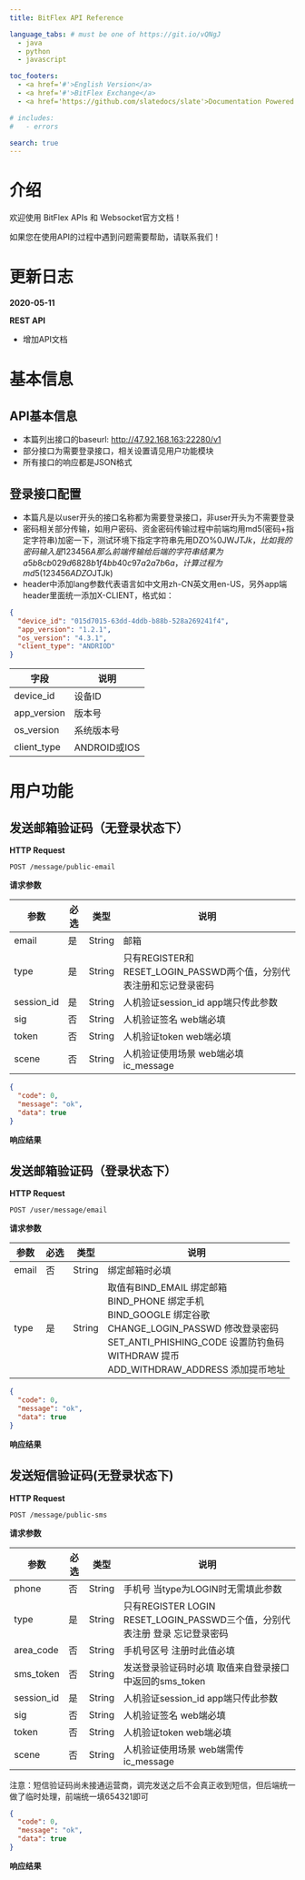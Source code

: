 ```yaml
---
title: BitFlex API Reference

language_tabs: # must be one of https://git.io/vQNgJ
  - java
  - python
  - javascript

toc_footers:
  - <a href='#'>English Version</a>
  - <a href='#'>BitFlex Exchange</a>
  - <a href='https://github.com/slatedocs/slate'>Documentation Powered by Slate</a>

# includes:
#   - errors

search: true
---
```


# 介绍

欢迎使用 BitFlex APIs 和 Websocket官方文档！

如果您在使用API的过程中遇到问题需要帮助，请联系我们！

# 更新日志

**2020-05-11**

**REST API**

* 增加API文档

# 基本信息

## API基本信息

* 本篇列出接口的baseurl: http://47.92.168.163:22280/v1
* 部分接口为需要登录接口，相关设置请见用户功能模块
* 所有接口的响应都是JSON格式

## 登录接口配置

* 本篇凡是以user开头的接口名称都为需要登录接口，非user开头为不需要登录
* 密码相关部分传输，如用户密码、资金密码传输过程中前端均用md5(密码+指定字符串)加密一下，测试环境下指定字符串先用DZO%0JW$JTJk，比如我的密码输入是123456A那么前端传输给后端的字符串结果为a5b8cb029d6828b1f4bb40c97a2a7b6a，计算过程为md5(123456ADZO%0JW$JTJk)
* header中添加lang参数代表语言如中文用zh-CN英文用en-US，另外app端header里面统一添加X-CLIENT，格式如：

```json
{
  "device_id": "015d7015-63dd-4ddb-b88b-528a269241f4",
  "app_version": "1.2.1",
  "os_version": "4.3.1",
  "client_type": "ANDRIOD"
}
```

字段 | 说明
------------ | ------------ 
device_id | 设备ID
app_version | 版本号
os_version | 系统版本号
client_type | ANDROID或IOS

# 用户功能

## 发送邮箱验证码（无登录状态下）

**HTTP Request**

`POST /message/public-email`

**请求参数**

参数 | 必选 | 类型 | 说明
------------ | ------------ | ------------ | ------------
email | 是 | String | 邮箱
type  | 是 | String | 只有REGISTER和RESET_LOGIN_PASSWD两个值，分别代表注册和忘记登录密码
session_id | 是  | String | 人机验证session_id app端只传此参数
sig   | 否  | String | 人机验证签名 web端必填
token | 否  | String | 人机验证token web端必填
scene | 否  | String | 人机验证使用场景 web端必填ic_message

```json
{
  "code": 0,
  "message": "ok",
  "data": true
}
```
**响应结果**

## 发送邮箱验证码（登录状态下）

**HTTP Request**

`POST /user/message/email`

**请求参数**

参数 | 必选 | 类型 | 说明
------------ | ------------ | ------------ | ------------ 
email | 否 | String | 绑定邮箱时必填
type  | 是 | String | 取值有BIND_EMAIL 绑定邮箱<br/>BIND_PHONE 绑定手机<br/>BIND_GOOGLE 绑定谷歌<br/>CHANGE_LOGIN_PASSWD 修改登录密码<br/> SET_ANTI_PHISHING_CODE 设置防钓鱼码<br/> WITHDRAW 提币<br/> ADD_WITHDRAW_ADDRESS 添加提币地址<br/>

```json
{
  "code": 0,
  "message": "ok",
  "data": true
}
```
**响应结果**

## 发送短信验证码(无登录状态下)

**HTTP Request**

`POST /message/public-sms`

**请求参数**

参数 | 必选 | 类型 | 说明
------------ | ------------ | ------------ | ------------ 
phone | 否 | String | 手机号 当type为LOGIN时无需填此参数
type  | 是 | String | 只有REGISTER LOGIN RESET_LOGIN_PASSWD三个值，分别代表注册 登录 忘记登录密码
area_code | 否 | String | 手机号区号 注册时此值必填
sms_token | 否 | String | 发送登录验证码时必填 取值来自登录接口中返回的sms_token
session_id | 是 | String | 人机验证session_id app端只传此参数
sig | 否 | String | 人机验证签名 web端必填
token | 否 | String | 人机验证token web端必填
scene | 否 | String | 人机验证使用场景 web端需传ic_message
<aside class="warning">
注意：短信验证码尚未接通运营商，调完发送之后不会真正收到短信，但后端统一做了临时处理，前端统一填654321即可
</aside>

```json
{
  "code": 0,
  "message": "ok",
  "data": true
}
```
**响应结果**